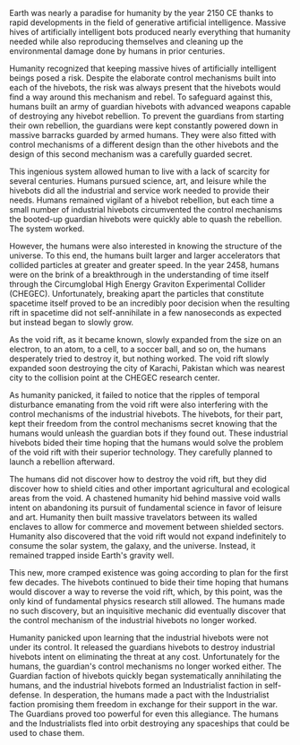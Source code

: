 Earth was nearly a paradise for humanity by the year 2150 CE thanks to rapid developments in the field of generative artificial intelligence. Massive hives of artificially intelligent bots produced nearly everything that humanity needed while also reproducing themselves and cleaning up the environmental damage done by humans in prior centuries. 

Humanity recognized that keeping massive hives of artificially intelligent beings posed a risk. Despite the elaborate control mechanisms built into each of the hivebots, the risk was always present that the hivebots would find a way around this mechanism and rebel. To safeguard against this, humans built an army of guardian hivebots with advanced weapons capable of destroying any hivebot rebellion. To prevent the guardians from starting their own rebellion, the guardians were kept constantly powered down in massive barracks guarded by armed humans. They were also fitted with control mechanisms of a different design than the other hivebots and the design of this second mechanism was a carefully guarded secret.

This ingenious system allowed human to live with a lack of scarcity for several centuries. Humans pursued science, art, and leisure while the hivebots did all the industrial and service work needed to provide their needs. Humans remained vigilant of a hivebot rebellion, but each time a small number of industrial hivebots circumvented the control mechanisms the booted-up guardian hivebots were quickly able to quash the rebellion. The system worked.

However, the humans were also interested in knowing the structure of the universe. To this end, the humans built larger and larger accelerators that collided particles at greater and greater speed. In the year 2458, humans were on the brink of a breakthrough in the understanding of time itself through the Circumglobal High Energy Graviton Experimental Collider (CHEGEC). Unfortunately, breaking apart the particles that constitute spacetime itself proved to be an incredibly poor decision when the resulting rift in spacetime did not self-annihilate in a few nanoseconds as expected but instead began to slowly grow. 

As the void rift, as it became known, slowly expanded from the size on an electron, to an atom, to a cell, to a soccer ball, and so on, the humans desperately tried to destroy it, but nothing worked. The void rift slowly expanded soon destroying the city of Karachi, Pakistan which was nearest city to the collision point at the CHEGEC research center.

As humanity panicked, it failed to notice that the ripples of temporal disturbance emanating from the void rift were also interfering with the control mechanisms of the industrial hivebots. The hivebots, for their part, kept their freedom from the control mechanisms secret knowing that the humans would unleash the guardian bots if they found out. These industrial hivebots bided their time hoping that the humans would solve the problem of the void rift with their superior technology. They carefully planned to launch a rebellion afterward.

The humans did not discover how to destroy the void rift, but they did discover how to shield cities and other important agricultural and ecological areas from the void. A chastened humanity hid behind massive void walls intent on abandoning its pursuit of fundamental science in favor of leisure and art. Humanity then built massive travelators between its walled enclaves to allow for commerce and movement between shielded sectors. Humanity also discovered that the void rift would not expand indefinitely to consume the solar system, the galaxy, and the universe. Instead, it remained trapped inside Earth's gravity well. 

This new, more cramped existence was going according to plan for the first few decades. The hivebots continued to bide their time hoping that humans would discover a way to reverse the void rift, which, by this point, was the only kind of fundamental physics research still allowed. The humans made no such discovery, but an inquisitive mechanic did eventually discover that the control mechanism of the industrial hivebots no longer worked.

Humanity panicked upon learning that the industrial hivebots were not under its control. It released the guardians hivebots to destroy industrial hivebots intent on eliminating the threat at any cost. Unfortunately for the humans, the guardian's control mechanisms no longer worked either. The Guardian faction of hivebots quickly began systematically annihilating the humans, and the industrial hivebots formed an Industrialist faction in self-defense. In desperation, the humans made a pact with the Industrialist faction promising them freedom in exchange for their support in the war. The Guardians proved too powerful for even this allegiance. The humans and the Industrialists fled into orbit destroying any spaceships that could be used to chase them.

	